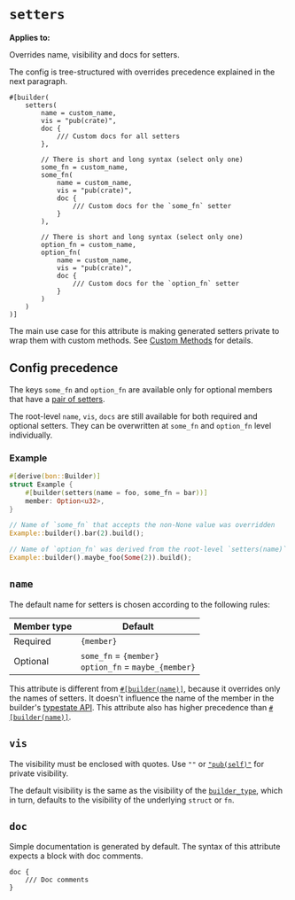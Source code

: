 # `setters`

**Applies to:** <Badge type="warning" text="struct fields"/> <Badge type="warning" text="function arguments"/> <Badge type="warning" text="method arguments"/>

Overrides name, visibility and docs for setters.

The config is tree-structured with overrides precedence explained in the next paragraph.

```attr
#[builder(
    setters(
        name = custom_name,
        vis = "pub(crate)",
        doc {
            /// Custom docs for all setters
        },

        // There is short and long syntax (select only one)
        some_fn = custom_name,
        some_fn(
            name = custom_name,
            vis = "pub(crate)",
            doc {
                /// Custom docs for the `some_fn` setter
            }
        ),

        // There is short and long syntax (select only one)
        option_fn = custom_name,
        option_fn(
            name = custom_name,
            vis = "pub(crate)",
            doc {
                /// Custom docs for the `option_fn` setter
            }
        )
    )
)]
```

The main use case for this attribute is making generated setters private to wrap them with custom methods. See [Custom Methods](../../../guide/typestate-api/custom-methods) for details.

## Config precedence

The keys `some_fn` and `option_fn` are available only for optional members that have a [pair of setters](../../../guide/basics/optional-members#setters-pair).

The root-level `name`, `vis`, `docs` are still available for both required and optional setters. They can be overwritten at `some_fn` and `option_fn` level individually.

### Example

```rust
#[derive(bon::Builder)]
struct Example {
    #[builder(setters(name = foo, some_fn = bar))]
    member: Option<u32>,
}

// Name of `some_fn` that accepts the non-None value was overridden
Example::builder().bar(2).build();

// Name of `option_fn` was derived from the root-level `setters(name)`
Example::builder().maybe_foo(Some(2)).build();
```

## `name`

The default name for setters is chosen according to the following rules:

| Member type  | Default
|--------------|------------
| Required     | `{member}`
| Optional     | `some_fn` = `{member}`<br/>`option_fn` = `maybe_{member}`

This attribute is different from [`#[builder(name)]`](./name), because it overrides only the names of setters. It doesn't influence the name of the member in the builder's [typestate API](../../../guide/typestate-api). This attribute also has higher precedence than [`#[builder(name)]`](./name).

## `vis`

The visibility must be enclosed with quotes. Use `""` or [`"pub(self)"`](https://doc.rust-lang.org/reference/visibility-and-privacy.html#pubin-path-pubcrate-pubsuper-and-pubself) for private visibility.

The default visibility is the same as the visibility of the [`builder_type`](../top-level/builder_type#vis), which in turn, defaults to the visibility of the underlying `struct` or `fn`.

## `doc`

Simple documentation is generated by default. The syntax of this attribute expects a block with doc comments.

```attr
doc {
    /// Doc comments
}
```
